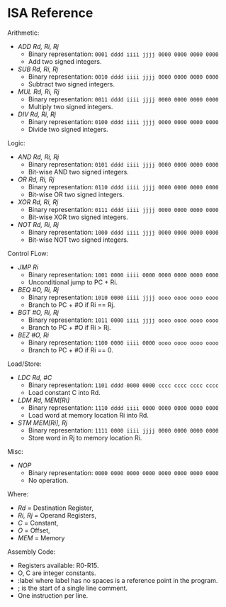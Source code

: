 # ISA Reference #

Arithmetic:

  * *ADD Rd, Ri, Rj*
    * Binary representation: `0001 dddd iiii jjjj 0000 0000 0000 0000`
    * Add two signed integers.
  * *SUB Rd, Ri, Rj*
    * Binary representation: `0010 dddd iiii jjjj 0000 0000 0000 0000`
    * Subtract two signed integers.
  * *MUL Rd, Ri, Rj*
    * Binary representation: `0011 dddd iiii jjjj 0000 0000 0000 0000`
    * Multiply two signed integers.
  * *DIV Rd, Ri, Rj*
    * Binary representation: `0100 dddd iiii jjjj 0000 0000 0000 0000`
    * Divide two signed integers.

Logic:

  * *AND Rd, Ri, Rj*
    * Binary representation: `0101 dddd iiii jjjj 0000 0000 0000 0000`
    * Bit-wise AND two signed integers.
  * *OR  Rd, Ri, Rj*
    * Binary representation: `0110 dddd iiii jjjj 0000 0000 0000 0000`
    * Bit-wise OR two signed integers.
  * *XOR Rd, Ri, Rj*
    * Binary representation: `0111 dddd iiii jjjj 0000 0000 0000 0000`
    * Bit-wise XOR two signed integers.
  * *NOT Rd, Ri, Rj*
    * Binary representation: `1000 dddd iiii jjjj 0000 0000 0000 0000`
    * Bit-wise NOT two signed integers.

Control FLow:

  * *JMP Ri*
    * Binary representation: `1001 0000 iiii 0000 0000 0000 0000 0000`
    * Unconditional jump to PC + Ri.
  * *BEQ #O, Ri, Rj*
    * Binary representation: `1010 0000 iiii jjjj oooo oooo oooo oooo`
    * Branch to PC + #O if Ri == Rj.
  * *BGT #O, Ri, Rj*
    * Binary representation: `1011 0000 iiii jjjj oooo oooo oooo oooo`
    * Branch to PC + #O if Ri > Rj.
  * *BEZ #O, Ri*
    * Binary representation: `1100 0000 iiii 0000 oooo oooo oooo oooo`
    * Branch to PC + #O if Ri == 0.

Load/Store:

  * *LDC Rd, #C*
    * Binary representation: `1101 dddd 0000 0000 cccc cccc cccc cccc`
    * Load constant C into Rd.
  * *LDM Rd, MEM[Ri]*
    * Binary representation: `1110 dddd iiii 0000 0000 0000 0000 0000`
    * Load word at memory location Ri into Rd.
  * *STM MEM[Ri], Rj*
    * Binary representation: `1111 0000 iiii jjjj 0000 0000 0000 0000`
    * Store word in Rj to memory location Ri.

Misc:

  * *NOP*
    * Binary representation: `0000 0000 0000 0000 0000 0000 0000 0000`
    * No operation.

Where:

  * *Rd*     = Destination Register,
  * *Ri, Rj* = Operand Registers,
  * *C*      = Constant,
  * *O*      = Offset,
  * *MEM*    = Memory

Assembly Code:

  * Registers available: R0-R15.
  * O, C are integer constants.
  * :label where label has no spaces is a reference point in the program.
  * ; is the start of a single line comment.
  * One instruction per line.
